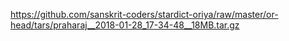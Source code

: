 https://github.com/sanskrit-coders/stardict-oriya/raw/master/or-head/tars/praharaj__2018-01-28_17-34-48__18MB.tar.gz
